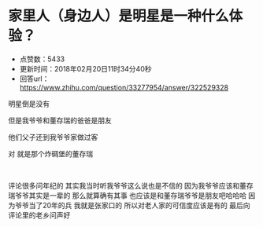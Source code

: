 # 家里人（身边人）是明星是一种什么体验？
- 点赞数：5433
- 更新时间：2018年02月20日11时34分40秒
- 回答url：https://www.zhihu.com/question/33277954/answer/322529328
<body>
 <p data-pid="z0HyXHWX">明星倒是没有</p>
 <p data-pid="QFMwIAnM">但是我爷爷和董存瑞的爸爸是朋友</p>
 <p data-pid="bCI6hzty">他们父子还到我爷爷家做过客</p>
 <p data-pid="6Wv1_Ybd">对 就是那个炸碉堡的董存瑞</p>
 <p class="ztext-empty-paragraph"><br></p>
 <p data-pid="us5bm9uI">评论很多问年纪的 其实我当时听我爷爷这么说也是不信的 因为我爷爷应该和董存瑞爷爷其实是一辈的 那么就算确有其事 也应该是和董存瑞爷爷是朋友吧哈哈哈 因为爷爷当了20年的兵 我就是张家口的 所以对老人家的可信度应该是有的 最后向评论里的老乡问声好</p>
</body>